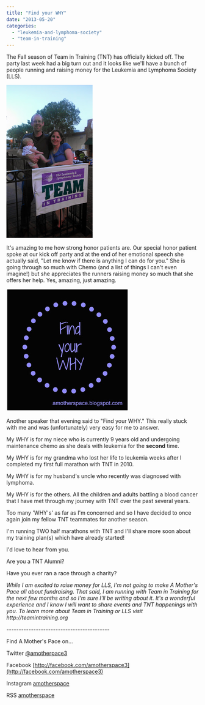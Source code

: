 ```yaml
---
title: "Find your WHY"
date: "2013-05-20"
categories: 
  - "leukemia-and-lymphoma-society"
  - "team-in-training"
---
```


The Fall season of Team in Training (TNT) has officially kicked off. The party last week had a big turn out and it looks like we'll have a bunch of people running and raising money for the Leukemia and Lymphoma Society (LLS).   

  

[![](images/IMAG0936.jpg "Find Your Why | A Mother's Pace")](http://amotherspace.net/wp-content/uploads/2013/05/IMAG09361.jpg)

  

It's amazing to me how strong honor patients are. Our special honor patient spoke at our kick off party and at the end of her emotional speech she actually said, "Let me know if there is anything I can do for you." She is going through so much with Chemo (and a list of things I can't even imagine!) but she appreciates the runners raising money so much that she offers her help. Yes, amazing, just amazing. 

  

[![](images/findyourwhy2.jpg "Find Your Why | A Mother's Pace")](http://amotherspace.net/wp-content/uploads/2013/05/findyourwhy21.jpg)

  

Another speaker that evening said to "Find your WHY." This really stuck with me and was (unfortunately) very easy for me to answer. 

  

My WHY is for my niece who is currently 9 years old and undergoing maintenance chemo as she deals with leukemia for the **second** time.

  

My WHY is for my grandma who lost her life to leukemia weeks after I completed my first full marathon with TNT in 2010.

  

My WHY is for my husband's uncle who recently was diagnosed with lymphoma.

  

My WHY is for the others. All the children and adults battling a blood cancer that I have met through my journey with TNT over the past several years. 

  

Too many 'WHY's' as far as I'm concerned and so I have decided to once again join my fellow TNT teammates for another season.

  

I'm running TWO half marathons with TNT and I'll share more soon about my training plan(s) which have already started!

  

  

  

I'd love to hear from you. 

  

Are you a TNT Alumni?

  

Have you ever ran a race through a charity?

  

  

  

_While I am excited to raise money for LLS, I'm not going to make A Mother's Pace all about fundraising. That said, I am running with Team in Training for the next few months and so I'm sure I'll be writing about it. It's a wonderful experience and I know I will want to share events and TNT happenings with you. To learn more about Team in Training or LLS visit http://teamintraining.org_

  

  

  

  

  

  

\------------------------------------------

  

  
Find A Mother's Pace on...  
  
Twitter [@amotherpace3](https://twitter.com/amotherspace3)  
  
Facebook [http://facebook.com/amotherspace3](http://facebook.com/amotherspace3)   
  
Instagram [amotherspace](http://instagram.com/amotherspace)  
  
RSS [amotherspace](http://feeds.feedburner.com/amotherspace)
